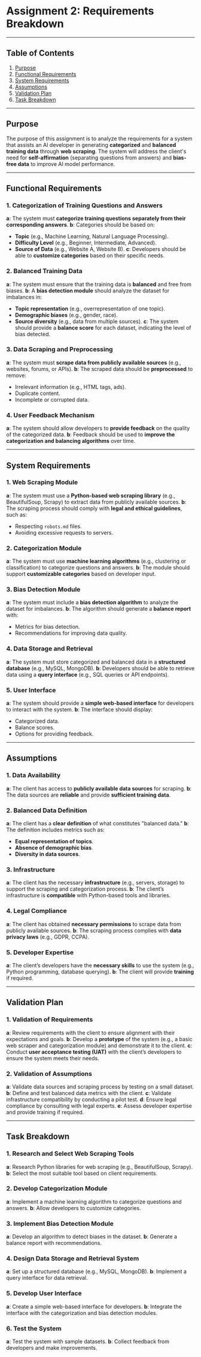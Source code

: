 # Assignment 2: Requirements Breakdown

---

## **Table of Contents**
1. [Purpose](#purpose)
2. [Functional Requirements](#functional-requirements)
3. [System Requirements](#system-requirements)
4. [Assumptions](#assumptions)
5. [Validation Plan](#validation-plan)
6. [Task Breakdown](#task-breakdown)


---

## **Purpose**
The purpose of this assignment is to analyze the requirements for a system that assists an AI developer in generating **categorized** and **balanced training data** through **web scraping**. The system will address the client's need for **self-affirmation** (separating questions from answers) and **bias-free data** to improve AI model performance.

---

## **Functional Requirements**

### **1. Categorization of Training Questions and Answers**
**a**: The system must **categorize training questions separately from their corresponding answers**.
 **b**: Categories should be based on:
  - **Topic** (e.g., Machine Learning, Natural Language Processing).
  - **Difficulty Level** (e.g., Beginner, Intermediate, Advanced).
  - **Source of Data** (e.g., Website A, Website B).
**c**: Developers should be able to **customize categories** based on their specific needs.

### **2. Balanced Training Data**
 **a**: The system must ensure that the training data is **balanced** and free from biases.
 **b**: A **bias detection module** should analyze the dataset for imbalances in:
  - **Topic representation** (e.g., overrepresentation of one topic).
  - **Demographic biases** (e.g., gender, race).
  - **Source diversity** (e.g., data from multiple sources).
**c**: The system should provide a **balance score** for each dataset, indicating the level of bias detected.

### **3. Data Scraping and Preprocessing**
**a**: The system must **scrape data from publicly available sources** (e.g., websites, forums, or APIs).
**b**: The scraped data should be **preprocessed** to remove:
  - Irrelevant information (e.g., HTML tags, ads).
  - Duplicate content.
  - Incomplete or corrupted data.

### **4. User Feedback Mechanism**
 **a**: The system should allow developers to **provide feedback** on the quality of the categorized data.
**b**: Feedback should be used to **improve the categorization and balancing algorithms** over time.

---

## **System Requirements**

### **1. Web Scraping Module**
**a**: The system must use a **Python-based web scraping library** (e.g., BeautifulSoup, Scrapy) to extract data from publicly available sources.
 **b**: The scraping process should comply with **legal and ethical guidelines**, such as:
  - Respecting `robots.md` files.
  - Avoiding excessive requests to servers.

### **2. Categorization Module**
 **a**: The system must use **machine learning algorithms** (e.g., clustering or classification) to categorize questions and answers.
 **b**: The module should support **customizable categories** based on developer input.

### **3. Bias Detection Module**
 **a**: The system must include a **bias detection algorithm** to analyze the dataset for imbalances.
**b**: The algorithm should generate a **balance report** with:
  - Metrics for bias detection.
  - Recommendations for improving data quality.

### **4. Data Storage and Retrieval**
 **a**: The system must store categorized and balanced data in a **structured database** (e.g., MySQL, MongoDB).
**b**: Developers should be able to retrieve data using a **query interface** (e.g., SQL queries or API endpoints).

### **5. User Interface**
 **a**: The system should provide a **simple web-based interface** for developers to interact with the system.
**b**: The interface should display:
  - Categorized data.
  - Balance scores.
  - Options for providing feedback.

---

## **Assumptions**

### **1. Data Availability**
 **a**: The client has access to **publicly available data sources** for scraping.
**b**: The data sources are **reliable** and provide **sufficient training data**.

### **2. Balanced Data Definition**
 **a**: The client has a **clear definition** of what constitutes "balanced data."
**b**: The definition includes metrics such as:
  - **Equal representation of topics**.
  - **Absence of demographic bias**.
  - **Diversity in data sources**.

### **3. Infrastructure**
 **a**: The client has the necessary **infrastructure** (e.g., servers, storage) to support the scraping and categorization process.
**b**: The client’s infrastructure is **compatible** with Python-based tools and libraries.

### **4. Legal Compliance**
 **a**: The client has obtained **necessary permissions** to scrape data from publicly available sources.
 **b**: The scraping process complies with **data privacy laws** (e.g., GDPR, CCPA).

### **5. Developer Expertise**
 **a**: The client’s developers have the **necessary skills** to use the system (e.g., Python programming, database querying).
**b**: The client will provide **training** if required.

---

## **Validation Plan**

### **1. Validation of Requirements**
**a**: Review requirements with the client to ensure alignment with their expectations and goals.
**b**: Develop a **prototype** of the system (e.g., a basic web scraper and categorization module) and demonstrate it to the client.
**c**: Conduct **user acceptance testing (UAT)** with the client’s developers to ensure the system meets their needs.

### **2. Validation of Assumptions**
**a**: Validate data sources and scraping process by testing on a small dataset.
**b**: Define and test balanced data metrics with the client.
**c**: Validate infrastructure compatibility by conducting a pilot test.
**d**: Ensure legal compliance by consulting with legal experts.
**e**: Assess developer expertise and provide training if required.

---

## **Task Breakdown**

### **1. Research and Select Web Scraping Tools**
**a**: Research Python libraries for web scraping (e.g., BeautifulSoup, Scrapy).
**b**: Select the most suitable tool based on client requirements.

### **2. Develop Categorization Module**
 **a**: Implement a machine learning algorithm to categorize questions and answers.
 **b**: Allow developers to customize categories.

### **3. Implement Bias Detection Module**
 **a**: Develop an algorithm to detect biases in the dataset.
 **b**: Generate a balance report with recommendations.

### **4. Design Data Storage and Retrieval System**
 **a**: Set up a structured database (e.g., MySQL, MongoDB).
 **b**: Implement a query interface for data retrieval.

### **5. Develop User Interface**
 **a**: Create a simple web-based interface for developers.
 **b**: Integrate the interface with the categorization and bias detection modules.

### **6. Test the System**
**a**: Test the system with sample datasets.
**b**: Collect feedback from developers and make improvements.

